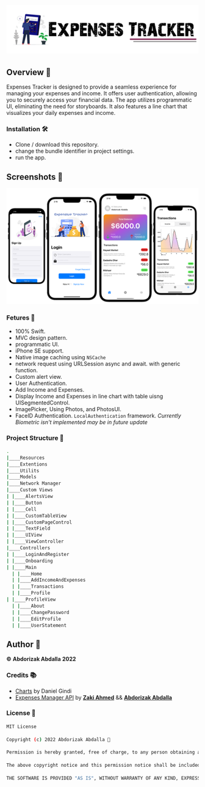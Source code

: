 # ![Image](img.png)

## Overview 🫵

Expenses Tracker is designed to provide a seamless experience for managing your expenses and income. It offers user authentication, allowing you to securely access your financial data. The app utilizes programmatic UI, eliminating the need for storyboards. It also features a line chart that visualizes your daily expenses and income.

### Installation 🛠

- Clone / download this repository.
- change the bundle identifier in project settings.
- run the app.

## Screenshots 📸

![Image](Screenshots.png)

### Fetures 📌

- 100% Swift.
- MVC design pattern.
- programmatic UI.
- iPhone SE support.
- Native image caching using `NSCache`
- network request using URLSession async and await. with generic function.
- Custom alert view.
- User Authentication.
- Add Income and Expenses.
- Display Income and Expenses in line chart with table uisng UISegmentedControl.
- ImagePicker, Using Photos, and PhotosUI.
- FaceID Authentication. `LocalAuthentication` framework. _Currently Biometric isn't implemented may be in future update_

### Project Structure 📂

```bash
.
|____Resources
|____Extentions
|____Utilits
|____Models
|____Network Manager
|____Custom Views
| |____AlertsView
| |____Button
| |____Cell
| |____CustomTableView
| |____CustomPageControl
| |____TextField
| |____UIView
| |____ViewController
|____Controllers
| |____LoginAndRegister
| |____Onboarding
| |____Main
  | |____Home
  | |____AddIncomeAndExpenses
  | |____Transactions
  | |____Profile
| |____ProfileView
  | |____About
  | |____ChangePassword
  | |____EditProfile
  | |____UserStatement
```

## Author 📝

**©** **Abdorizak Abdalla** **2022**

### Credits 📚

- [Charts](https://github.com/abdorizak/Expensive-Tracker-App/blob/main/license.md) by Daniel Gindi
- [Expenses Manager API](https://github.com/zakiahmed2020/expense_managerBackEnd) by **[Zaki Ahmed](https://github.com/zakiahmed2020)** && **[Abdorizak Abdalla](https://github.com/abdorizak)**

### License 📜

```bash
MIT License

Copyright (c) 2022 Abdorizak Abdalla 🍎

Permission is hereby granted, free of charge, to any person obtaining a copy of this software and associated documentation files (the "Software"), to deal in the Software without restriction, including without limitation the rights to use, copy, modify, merge, publish, distribute, sublicense, and/or sell copies of the Software, and to permit persons to whom the Software is furnished to do so, subject to the following conditions:

The above copyright notice and this permission notice shall be included in all copies or substantial portions of the Software.

THE SOFTWARE IS PROVIDED "AS IS", WITHOUT WARRANTY OF ANY KIND, EXPRESS OR IMPLIED, INCLUDING BUT NOT LIMITED TO THE WARRANTIES OF MERCHANTABILITY, FITNESS FOR A PARTICULAR PURPOSE AND NONINFRINGEMENT. IN NO EVENT SHALL THE AUTHORS OR COPYRIGHT HOLDERS BE LIABLE FOR ANY CLAIM, DAMAGES OR OTHER LIABILITY, WHETHER IN AN ACTION OF CONTRACT, TORT OR OTHERWISE, ARISING FROM, OUT OF OR IN CONNECTION WITH THE SOFTWARE OR THE USE OR OTHER DEALINGS IN THE SOFTWARE.
```

